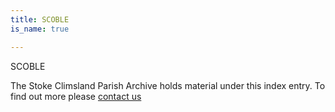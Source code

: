 ```yaml
---
title: SCOBLE
is_name: true

---
```


SCOBLE


The Stoke Climsland Parish Archive holds material under this index entry. To find out more please [contact us](/contact/)
